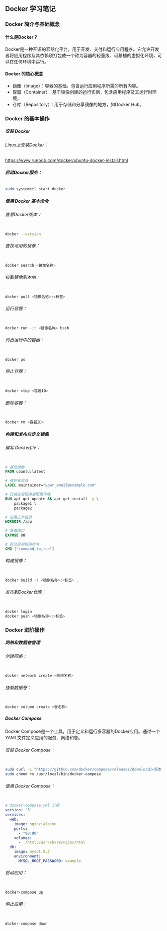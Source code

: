 ## Docker 学习笔记
### Docker 简介与基础概念
#### 什么是Docker？

Docker是一种开源的容器化平台，用于开发、交付和运行应用程序。它允许开发者将应用程序及其依赖项打包成一个称为容器的轻量级、可移植的虚拟化环境，可以在任何环境中运行。
#### Docker 的核心概念

+ 镜像（Image）：容器的基础，包含运行应用程序所需的所有内容。
+ 容器（Container）：基于镜像创建的运行实例，包含应用程序及其运行时环境。
+ 仓库（Repository）：用于存储和分享镜像的地方，如Docker Hub。

### Docker 的基本操作
##### 安装 Docker

###### Linux上安装Docker：
https://www.runoob.com/docker/ubuntu-docker-install.html

##### 启动Docker服务：

```bash

sudo systemctl start docker
```

##### 使用 Docker 基本命令

###### 查看Docker版本：

```bash

docker --version
```
###### 查找可用的镜像：

```bash

docker search <镜像名称>
```
###### 拉取镜像到本地：

```bash

docker pull <镜像名称>:<标签>
```
###### 运行容器：

```bash

docker run -it <镜像名称> bash
```
###### 列出运行中的容器：

```bash

docker ps
```
###### 停止容器：

```bash

docker stop <容器ID>
```
###### 删除容器：

```bash

docker rm <容器ID>
```
##### 构建和发布自定义镜像

###### 编写 Dockerfile：

```dockerfile

# 基础镜像
FROM ubuntu:latest

# 维护者信息
LABEL maintainer="your_email@example.com"

# 安装应用程序或配置环境
RUN apt-get update && apt-get install -y \
    package1 \
    package2

# 设置工作目录
WORKDIR /app

# 暴露端口
EXPOSE 80

# 启动应用程序命令
CMD ["command_to_run"]
```
###### 构建镜像：

```bash

docker build -t <镜像名称>:<标签> .
```
###### 发布到Docker仓库：

```bash

docker login
docker push <镜像名称>:<标签>
```
### Docker 进阶操作
##### 网络和数据卷管理

###### 创建网络：

```bash

docker network create <网络名称>
```
###### 挂载数据卷：

```bash

docker volume create <卷名称>
```
##### Docker Compose

Docker Compose是一个工具，用于定义和运行多容器的Docker应用。通过一个YAML文件定义应用的服务、网络和卷。

###### 安装 Docker Compose：

```bash

sudo curl -L "https://github.com/docker/compose/releases/download/<版本号>/docker-compose-$(uname -s)-$(uname -m)" -o /usr/local/bin/docker-compose
sudo chmod +x /usr/local/bin/docker-compose
```
###### 使用 Docker Compose：

```yaml

# docker-compose.yml 示例
version: '3'
services:
  web:
    image: nginx:alpine
    ports:
      - "80:80"
    volumes:
      - ./html:/usr/share/nginx/html
  db:
    image: mysql:5.7
    environment:
      MYSQL_ROOT_PASSWORD: example
```
###### 启动应用：

```bash

docker-compose up
```
###### 停止应用：

```bash

docker-compose down
```